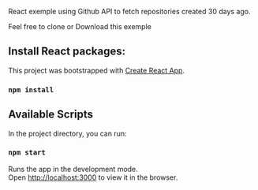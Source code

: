 React exemple using Github API to fetch repositories created 30 days ago.

Feel free to clone or Download this exemple

## Install React packages:
This project was bootstrapped with [Create React App](https://github.com/facebook/create-react-app).

### `npm install`


## Available Scripts

In the project directory, you can run:

### `npm start`

Runs the app in the development mode.<br>
Open [http://localhost:3000](http://localhost:3000) to view it in the browser.
